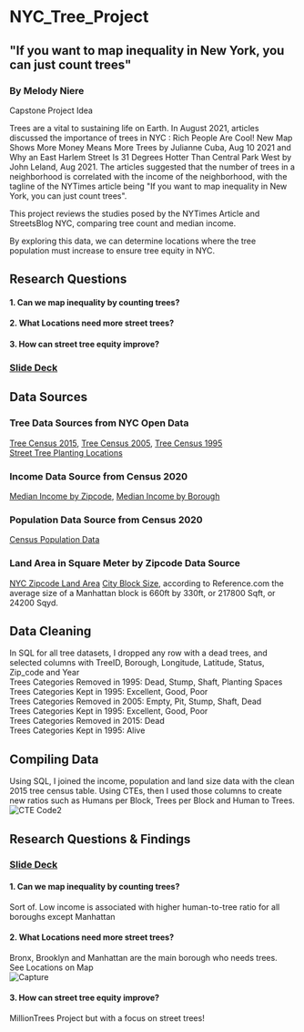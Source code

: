 # NYC_Tree_Project

## "If you want to map inequality in New York, you can just count trees"

### By Melody Niere
Capstone Project Idea

Trees are a vital to sustaining life on Earth. In August 2021, articles discussed the importance of trees in NYC : Rich People Are Cool! New Map Shows More Money Means More Trees by Julianne Cuba, Aug 10 2021 and Why an East Harlem Street Is 31 Degrees Hotter Than Central Park West by John Leland, Aug 2021. The articles suggested that the number of trees in a neighborhood is correlated with the income of the neighborhood, with the tagline of the NYTimes article being "If you want to map inequality in New York, you can just count trees".

This project reviews the studies posed by the NYTimes Article and StreetsBlog NYC, comparing tree count and median income. 

By exploring this data, we can determine locations where the tree population must increase to ensure tree equity in NYC.

## Research Questions
#### 1. Can we map inequality by counting trees?
#### 2. What Locations need more street trees?
#### 3. How can street tree equity improve?

### [Slide Deck](https://docs.google.com/presentation/d/1BTHPcIO9yIXSr6-tMOrIfpkWUPi4U1P9G56NS2iJShU/edit?usp=sharing)

## Data Sources

### Tree Data Sources from NYC Open Data
[Tree Census 2015](https://data.cityofnewyork.us/Environment/2015-Street-Tree-Census-Tree-Data/pi5s-9p35),    [Tree Census 2005](https://data.cityofnewyork.us/Environment/2005-Street-Tree-Census/29bw-z7pj),    [Tree Census 1995](https://data.cityofnewyork.us/Environment/1995-Street-Tree-Census/kyad-zm4j)
<br> [Street Tree Planting Locations](https://www.nycgovparks.org/trees/street-tree-planting/locations)


### Income Data Source from Census 2020
[Median Income by Zipcode](https://data.census.gov/table?t=Income+and+Poverty&g=0500000US36005$8600000,36047$8600000,36061$8600000,36081$8600000,36085$8600000&tid=ACSST5Y2020.S1901),    [Median Income by Borough](https://www.census.gov/quickfacts/fact/table/queenscountynewyork,richmondcountynewyork,kingscountynewyork,newyorkcountynewyork,bronxcountynewyork/PST045221)

### Population Data Source from Census 2020
[Census Population Data](https://data.census.gov/table?t=Population+Total&g=0500000US36005$8600000,36047$8600000,36061$8600000,36081$8600000,36085$8600000&tid=ACSDT5Y2020.B01003)

### Land Area in Square Meter by Zipcode Data Source
[NYC Zipcode Land Area](https://namecensus.com/zip-codes/new-york/city/new-york/)
[City Block Size](https://www.reference.com/history-geography/many-acres-city-block-c2e3daa4355c15a2), according to Reference.com the average size of a Manhattan block is 660ft by 330ft, or 217800 Sqft, or 24200 Sqyd.

## Data Cleaning
In SQL for all tree datasets, I dropped any row with a dead trees, and selected columns with TreeID, Borough, Longitude, Latitude, Status, Zip_code and Year
<br> Trees Categories Removed in 1995: Dead, Stump, Shaft, Planting Spaces       
Trees Categories Kept in 1995: Excellent, Good, Poor
<br> Trees Categories Removed in 2005: Empty, Pit, Stump, Shaft, Dead            
Trees Categories Kept in 1995: Excellent, Good, Poor
<br> Trees Categories Removed in 2015: Dead                                      
Trees Categories Kept in 1995: Alive

## Compiling Data
Using SQL, I joined the income, population and land size data with the clean 2015 tree census table. 
Using CTEs, then I used those columns to create new ratios such as Humans per Block, Trees per Block and Human to Trees. 
<br>
![CTE Code2](https://user-images.githubusercontent.com/105595931/208748105-ab525bc5-1c79-42b8-9c43-a1546eea1c39.JPG)

## Research Questions & Findings
### [Slide Deck](https://docs.google.com/presentation/d/1BTHPcIO9yIXSr6-tMOrIfpkWUPi4U1P9G56NS2iJShU/edit?usp=sharing)

#### 1. Can we map inequality by counting trees?
Sort of. Low income is associated with higher human-to-tree ratio for all boroughs except Manhattan
#### 2. What Locations need more street trees?
Bronx, Brooklyn and Manhattan are the main borough who needs trees. 
<br> See Locations on Map
<br> ![Capture](https://user-images.githubusercontent.com/105595931/208744346-a4d23842-8cd9-423b-8887-a36cdae3df0f.JPG)
#### 3. How can street tree equity improve?
MillionTrees Project but with a focus on street trees!
